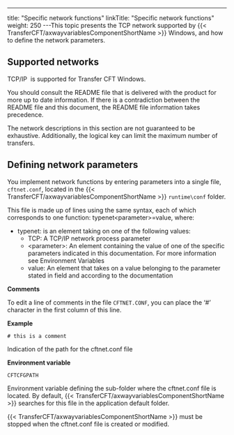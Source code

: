 ---
title: "Specific  network functions"
linkTitle: "Specific network functions"
weight: 250
---This topic presents the TCP network supported by {{< TransferCFT/axwayvariablesComponentShortName  >}} Windows,
and how to define the network parameters.

<span id="Supported_networks"></span>

## Supported networks

TCP/IP  is supported for Transfer
CFT Windows.

You
should consult the README file that is delivered with the product for
more up to date information. If there is a contradiction between the README
file and this document, the README file information takes precedence.

The network descriptions in this section are not guaranteed to be exhaustive.
Additionally, the logical key can limit the maximum number of transfers.

<span id="Defining_network_parameters"></span>

## Defining network parameters

You implement network functions by entering parameters into
a single file, `cftnet.conf`, located in the {{< TransferCFT/axwayvariablesComponentShortName  >}} `runtime\conf`
folder.

This file is made up of lines using the same syntax, each
of which corresponds to one function: typenet&lt;parameter>=value,
where:

- typenet:
    is an element taking on one of the following values:
    -   TCP:
        A TCP/IP network process parameter
    -   &lt;parameter>: An element containing the value of one of the specific parameters indicated
        in this documentation. For more information see Environment
        Variables
    -   value: An element that takes on a value belonging to the parameter stated
        in field and according to the documentation

****Comments****

To edit a line of comments in the file `CFTNET.CONF`, you can
place the ‘#’ character in the first column of this line.

****Example****

`# this is a comment`

Indication of the path for the cftnet.conf
file

****Environment variable****

`CFTCFGPATH`

Environment variable defining the sub-folder where the cftnet.conf
file is located. By default, {{< TransferCFT/axwayvariablesComponentShortName  >}} searches for this file in the
application default folder.

{{< TransferCFT/axwayvariablesComponentShortName  >}} must be stopped when the cftnet.conf file is
created or modified.
